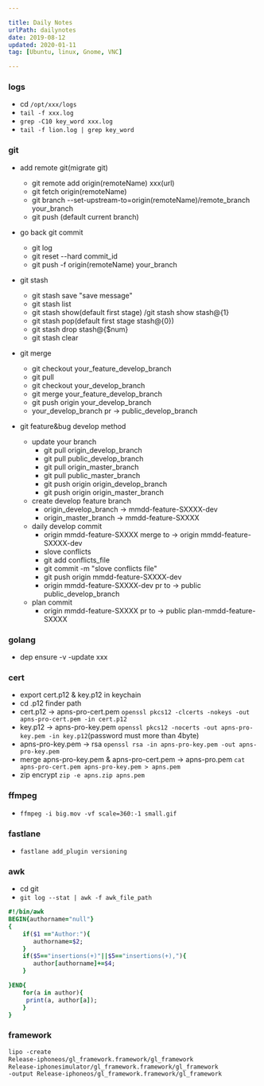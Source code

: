 ```yaml
---

title: Daily Notes
urlPath: dailynotes
date: 2019-08-12
updated: 2020-01-11
tag: [Ubuntu, linux, Gnome, VNC]

---
```


### logs
* cd  `/opt/xxx/logs`
*  `tail -f xxx.log`
* `grep -C10 key_word xxx.log`
* `tail -f lion.log | grep key_word`

<!-- more -->

### git

* add remote git(migrate git)
  * git remote add origin(remoteName) xxx(url)
  * git fetch origin(remoteName)
  * git branch --set-upstream-to=origin(remoteName)/remote_branch your_branch
  * git push (default current branch)

* go back git commit
  * git log
  * git reset --hard commit_id
  * git push -f origin(remoteName) your_branch

* git stash
  * git stash save "save message"
  * git stash list
  * git stash show(default first stage) /git stash show stash@{1}
  * git stash pop(default first stage stash@{0})
  * git stash drop stash@{$num} 
  * git stash clear
* git merge
  * git checkout your_feature_develop_branch
  * git pull
  * git checkout your_develop_branch
  * git merge your_feature_develop_branch
  * git push origin your_develop_branch
  * your_develop_branch pr -> public_develop_branch
* git feature&bug develop method 
  * update your branch
    * git pull origin_develop_branch
    * git pull public_develop_branch
    * git pull origin_master_branch
    * git pull public_master_branch
    * git push origin origin_develop_branch
    * git push origin origin_master_branch
  * create develop feature branch
    * origin_develop_branch -> mmdd-feature-SXXXX-dev
    * origin_master_branch -> mmdd-feature-SXXXX
  * daily develop commit
    * origin mmdd-feature-SXXXX merge to -> origin mmdd-feature-SXXXX-dev
    * slove conflicts
    * git add conflicts_file
    * git commit -m "slove conflicts file"
    * git push origin mmdd-feature-SXXXX-dev
    * origin mmdd-feature-SXXXX-dev pr to -> public public_develop_branch
  * plan commit
    * origin mmdd-feature-SXXXX pr to -> public plan-mmdd-feature-SXXXX

### golang

* dep ensure -v -update xxx

### cert

* export cert.p12 & key.p12 in keychain
* cd .p12 finder path
* cert.p12 -> apns-pro-cert.pem  `openssl pkcs12 -clcerts -nokeys -out apns-pro-cert.pem -in cert.p12`
* key.p12 -> apns-pro-key.pem `openssl pkcs12 -nocerts -out apns-pro-key.pem -in key.p12`(password must more than 4byte)
*  apns-pro-key.pem -> rsa `openssl rsa -in apns-pro-key.pem -out apns-pro-key.pem`
* merge apns-pro-key.pem & apns-pro-cert.pem -> apns-pro.pem  `cat apns-pro-cert.pem apns-pro-key.pem > apns.pem`
* zip encrypt `zip -e apns.zip apns.pem `

### ffmpeg
* `ffmpeg -i big.mov -vf scale=360:-1 small.gif`

### fastlane

* `fastlane add_plugin versioning`

### awk
* cd git
* `git log --stat | awk -f awk_file_path`

```ruby
#!/bin/awk
BEGIN{authorname="null"}
{
	if($1 =="Author:"){
	   authorname=$2;
	}
	if($5=="insertions(+)"||$5=="insertions(+),"){
	   author[authorname]+=$4;
	}

}END{
	for(a in author){
	 print(a, author[a]);
	}
}
```

### framework

```bash
lipo -create 
Release-iphoneos/gl_framework.framework/gl_framework 
Release-iphonesimulator/gl_framework.framework/gl_framework 
-output Release-iphoneos/gl_framework.framework/gl_framework
```

